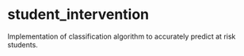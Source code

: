 # student_intervention
Implementation of classification algorithm to accurately predict at risk students.
